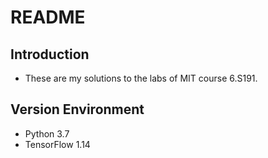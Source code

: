 # README
## Introduction
- These are my solutions to the labs of MIT course 6.S191.
## Version Environment
- Python 3.7
- TensorFlow 1.14
